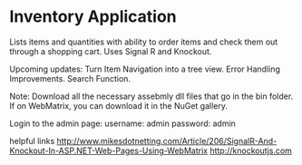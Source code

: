 Inventory Application
==============

Lists items and quantities with ability to order items and check them out through a shopping cart.
Uses Signal R and Knockout. 

Upcoming updates:
  Turn Item Navigation into a tree view.
  Error Handling Improvements.
  Search Function.

Note: Download all the necessary assebmly dll files that go in the bin folder. If on WebMatrix, you can download it in the NuGet gallery.

Login to the admin page:
username: admin
password: admin

helpful links
http://www.mikesdotnetting.com/Article/206/SignalR-And-Knockout-In-ASP.NET-Web-Pages-Using-WebMatrix
http://knockoutjs.com
